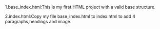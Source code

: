 
1.base_index.html:This is my first HTML project with a valid base structure.

2.index.html:Copy my file base_index.html to index.html to add 4 paragraphs,headings and image.
